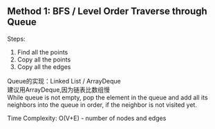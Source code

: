 ## Method 1: BFS / Level Order Traverse through Queue

Steps:
1) Find all the points
2) Copy all the points
3) Copy all the edges

Queue的实现：Linked List / ArrayDeque </br>
建议用ArrayDeque,因为链表比数组慢 </br>
While queue is not empty, pop the element in the queue and add all its neighbors into the queue in order, if the neighbor is not visited yet.

Time Complexity: O(V+E) - number of nodes and edges

